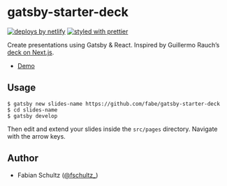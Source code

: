 # gatsby-starter-deck
[![deploys by netlify](https://img.shields.io/badge/deploys%20by-netlify-00c7b7.svg)](https://www.netlify.com)
[![styled with prettier](https://img.shields.io/badge/styled_with-prettier-ff69b4.svg)](https://github.com/prettier/prettier)

Create presentations using Gatsby & React. Inspired by Guillermo Rauch’s [deck on Next.js](https://deck.now.sh/).

- [Demo](//gatsby-deck.netlify.com)

## Usage

    $ gatsby new slides-name https://github.com/fabe/gatsby-starter-deck
    $ cd slides-name
    $ gatsby develop

Then edit and extend your slides inside the `src/pages` directory. Navigate with the arrow keys.

## Author
- Fabian Schultz ([@fschultz_](https://twitter.com/fschultz_))
